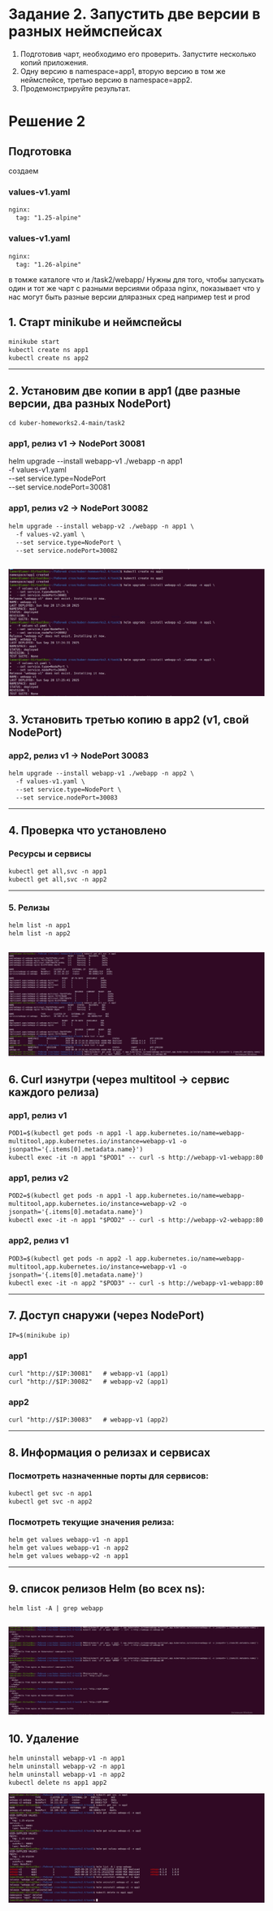 

# Задание 2. Запустить две версии в разных неймспейсах

1. Подготовив чарт, необходимо его проверить. Запуститe несколько копий приложения.
2. Одну версию в namespace=app1, вторую версию в том же неймспейсе, третью версию в namespace=app2.
3. Продемонстрируйте результат.

# Решение 2

## Подготовка 
создаем 
### values-v1.yaml
```
nginx:
  tag: "1.25-alpine"
```

### values-v1.yaml
```
nginx:
  tag: "1.26-alpine"
```
в томже каталоге что и /task2/webapp/
Нужны для того, чтобы запускать один и тот же чарт с разными версиями образа nginx, показывает что у нас могут быть разные версии дляразных сред например test и prod

## 1. Старт minikube и неймспейсы
```
minikube start
kubectl create ns app1
kubectl create ns app2
```
---

## 2. Установим две копии в app1 (две разные версии, два разных NodePort)
```
cd kuber-homeworks2.4-main/task2
```

### app1, релиз v1 → NodePort 30081
helm upgrade --install webapp-v1 ./webapp -n app1 \
  -f values-v1.yaml \
  --set service.type=NodePort \
  --set service.nodePort=30081

### app1, релиз v2 → NodePort 30082
```
helm upgrade --install webapp-v2 ./webapp -n app1 \
  -f values-v2.yaml \
  --set service.type=NodePort \
  --set service.nodePort=30082
```
![Скриншот 9](https://github.com/ysatii/kuber-homeworks2.4/blob/main/img/img_9.jpg)  
---

## 3. Установить третью копию в app2 (v1, свой NodePort)
### app2, релиз v1 → NodePort 30083
```
helm upgrade --install webapp-v1 ./webapp -n app2 \
  -f values-v1.yaml \
  --set service.type=NodePort \
  --set service.nodePort=30083
```
---

## 4. Проверка что установлено
### Ресурсы и сервисы
```
kubectl get all,svc -n app1
kubectl get all,svc -n app2
```
---

### 5. Релизы
```
helm list -n app1
helm list -n app2
```
![Скриншот 10](https://github.com/ysatii/kuber-homeworks2.4/blob/main/img/img_10.jpg)  
---

## 6. Curl изнутри (через multitool → сервис каждого релиза)
### app1, релиз v1
```
POD1=$(kubectl get pods -n app1 -l app.kubernetes.io/name=webapp-multitool,app.kubernetes.io/instance=webapp-v1 -o jsonpath='{.items[0].metadata.name}')
kubectl exec -it -n app1 "$POD1" -- curl -s http://webapp-v1-webapp:80
```

### app1, релиз v2
```
POD2=$(kubectl get pods -n app1 -l app.kubernetes.io/name=webapp-multitool,app.kubernetes.io/instance=webapp-v2 -o jsonpath='{.items[0].metadata.name}')
kubectl exec -it -n app1 "$POD2" -- curl -s http://webapp-v2-webapp:80
```

### app2, релиз v1
```
POD3=$(kubectl get pods -n app2 -l app.kubernetes.io/name=webapp-multitool,app.kubernetes.io/instance=webapp-v1 -o jsonpath='{.items[0].metadata.name}')
kubectl exec -it -n app2 "$POD3" -- curl -s http://webapp-v1-webapp:80
```
---

## 7. Доступ снаружи (через NodePort)
```
IP=$(minikube ip)
```
### app1
```
curl "http://$IP:30081"   # webapp-v1 (app1)
curl "http://$IP:30082"   # webapp-v2 (app1)
```

### app2
```
curl "http://$IP:30083"   # webapp-v1 (app2)
```
---

## 8. Информация о релизах и сервисах

### Посмотреть назначенные порты для сервисов:
```
kubectl get svc -n app1
kubectl get svc -n app2
```

### Посмотреть текущие значения релиза:
```
helm get values webapp-v1 -n app1
helm get values webapp-v1 -n app2
helm get values webapp-v2 -n app1
```
---

## 9. список релизов Helm (во всех ns):
```
helm list -A | grep webapp
```
![Скриншот 11](https://github.com/ysatii/kuber-homeworks2.4/blob/main/img/img_11.jpg) 
---

## 10. Удаление 
```
helm uninstall webapp-v1 -n app1
helm uninstall webapp-v2 -n app1
helm uninstall webapp-v1 -n app2
kubectl delete ns app1 app2
```




![Скриншот 12](https://github.com/ysatii/kuber-homeworks2.4/blob/main/img/img_12.jpg) 